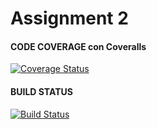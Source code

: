 # Assignment 2


#### CODE COVERAGE con Coveralls
[![Coverage Status](https://coveralls.io/repos/github/darckat038/Assignment2_IntToRomanPrinter/badge.svg?branch=master)](https://coveralls.io/github/darckat038/Assignment2_IntToRomanPrinter?branch=master)


#### BUILD STATUS
[![Build Status](https://github.com/darckat038/Assignment2_IntToRomanPrinter/actions/workflows/BuildA.yml/badge.svg?branch=master)](https://github.com/darckat038/Assignment2_IntToRomanPrinter/actions/workflows/buildA.yml)

